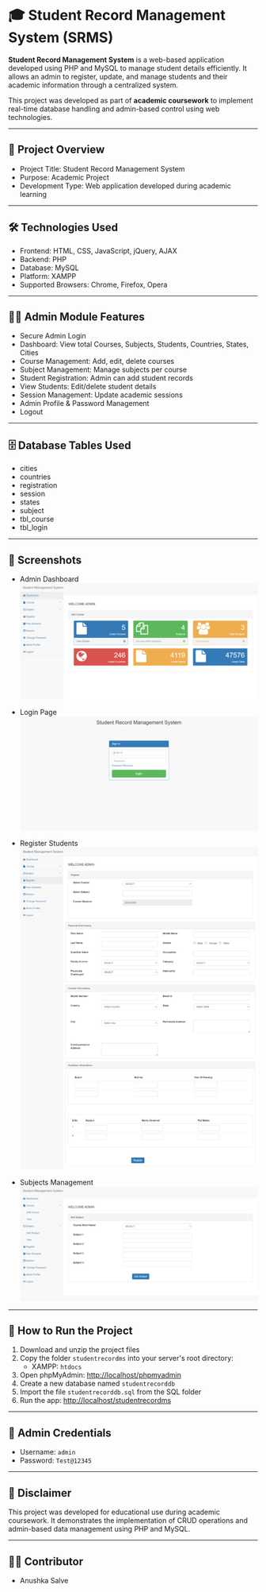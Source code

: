 # 🎓 Student Record Management System (SRMS)

**Student Record Management System** is a web-based application developed using PHP and MySQL to manage student details efficiently. It allows an admin to register, update, and manage students and their academic information through a centralized system.

This project was developed as part of **academic coursework** to implement real-time database handling and admin-based control using web technologies.

---

## 📌 Project Overview

- Project Title: Student Record Management System  
- Purpose: Academic Project  
- Development Type: Web application developed during academic learning  

---

## 🛠️ Technologies Used

- Frontend: HTML, CSS, JavaScript, jQuery, AJAX  
- Backend: PHP  
- Database: MySQL  
- Platform: XAMPP  
- Supported Browsers: Chrome, Firefox, Opera  

---

## 👨‍💼 Admin Module Features

- Secure Admin Login  
- Dashboard: View total Courses, Subjects, Students, Countries, States, Cities  
- Course Management: Add, edit, delete courses  
- Subject Management: Manage subjects per course  
- Student Registration: Admin can add student records  
- View Students: Edit/delete student details  
- Session Management: Update academic sessions  
- Admin Profile & Password Management  
- Logout  

---

## 🗄️ Database Tables Used

- cities  
- countries  
- registration  
- session  
- states  
- subject  
- tbl_course  
- tbl_login  

---

## 📸 Screenshots

- Admin Dashboard  
  ![Admin Dashboard](screenshot/Dashboard.png)

- Login Page  
  ![Login](screenshot/Login.png)

- Register Students  
  ![Register Students](screenshot/Register-Students.png)

- Subjects Management  
  ![Subjects](screenshot/Subjects.png)

---

## 🧪 How to Run the Project

1. Download and unzip the project files  
2. Copy the folder `studentrecordms` into your server's root directory:  
   - XAMPP: `htdocs`   
3. Open phpMyAdmin: [http://localhost/phpmyadmin](http://localhost/phpmyadmin)  
4. Create a new database named `studentrecorddb`  
5. Import the file `studentrecorddb.sql` from the SQL folder  
6. Run the app: [http://localhost/studentrecordms](http://localhost/studentrecordms)

---

## 🔐 Admin Credentials

- Username: `admin`  
- Password: `Test@12345`

---

## 📄 Disclaimer

This project was developed for educational use during academic coursework. It demonstrates the implementation of CRUD operations and admin-based data management using PHP and MySQL.

---

## 👩‍💻 Contributor

- Anushka Salve
